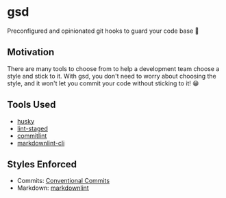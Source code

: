 # gsd

Preconfigured and opinionated git hooks to guard your code base 🐶

## Motivation

There are many tools to choose from to help a development team choose a style and
stick to it. With gsd, you don't need to worry about choosing the style, and it
won't let you commit your code without sticking to it! 😁

## Tools Used

- [husky](https://github.com/typicode/husky)
- [lint-staged](https://github.com/okonet/lint-staged)
- [commitlint](https://github.com/conventional-changelog/commitlint)
- [markdownlint-cli](https://github.com/igorshubovych/markdownlint-cli)

## Styles Enforced

- Commits: [Conventional Commits](https://www.conventionalcommits.org/)
- Markdown: [markdownlint](https://github.com/DavidAnson/markdownlint/blob/master/doc/Rules.md)
